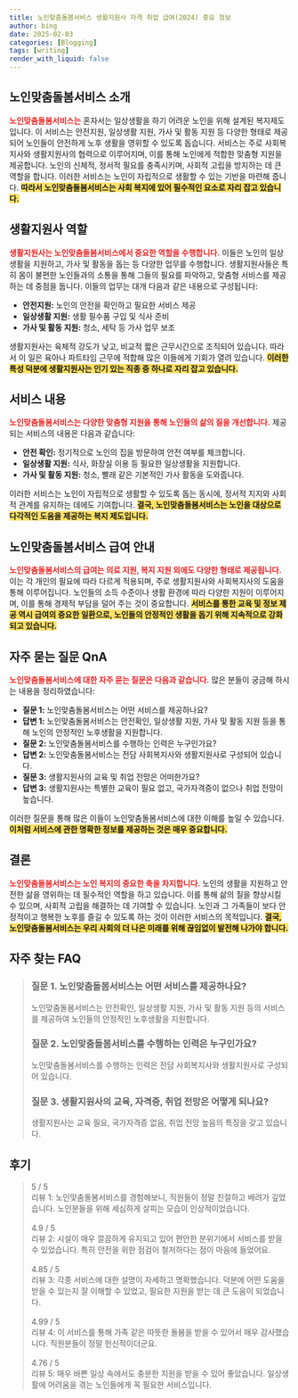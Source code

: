 ```yaml
---
title: 노인맞춤돌봄서비스 생활지원사 자격 취업 급여(2024) 중요 정보
author: bing
date: 2025-02-03
categories: [Blogging]
tags: [writing]
render_with_liquid: false
---
```



<h2 id='노인맞춤돌봄서비스_소개'>노인맞춤돌봄서비스 소개</h2>

<p><b><span style="color: #ee2323;">노인맞춤돌봄서비스는</span></b> 혼자서는 일상생활을 하기 어려운 노인을 위해 설계된 복지제도입니다. 이 서비스는 안전지원, 일상생활 지원, 가사 및 활동 지원 등 다양한 형태로 제공되어 노인들이 안전하게 노후 생활을 영위할 수 있도록 돕습니다. 서비스는 주로 사회복지사와 생활지원사의 협력으로 이루어지며, 이를 통해 노인에게 적합한 맞춤형 지원을 제공합니다. 노인의 신체적, 정서적 필요를 충족시키며, 사회적 고립을 방지하는 데 큰 역할을 합니다. 이러한 서비스는 노인이 자립적으로 생활할 수 있는 기반을 마련해 줍니다. <b><span style="background-color: #ffe066;">따라서 노인맞춤돌봄서비스는 사회 복지에 있어 필수적인 요소로 자리 잡고 있습니다.</span></b></p>

<h2 id='생활지원사_역할'>생활지원사 역할</h2>

<p><b><span style="color: #ee2323;">생활지원사는 노인맞춤돌봄서비스에서 중요한 역할을 수행합니다.</span></b> 이들은 노인의 일상생활을 지원하고, 가사 및 활동을 돕는 등 다양한 업무를 수행합니다. 생활지원사들은 특히 몸이 불편한 노인들과의 소통을 통해 그들의 필요를 파악하고, 맞춤형 서비스를 제공하는 데 중점을 둡니다. 이들의 업무는 대개 다음과 같은 내용으로 구성됩니다:</p>

<ul>
    <li><b>안전지원:</b> 노인의 안전을 확인하고 필요한 서비스 제공</li>
    <li><b>일상생활 지원:</b> 생활 필수품 구입 및 식사 준비</li>
    <li><b>가사 및 활동 지원:</b> 청소, 세탁 등 가사 업무 보조</li>
</ul>

<p>생활지원사는 육체적 강도가 낮고, 비교적 짧은 근무시간으로 조직되어 있습니다. 따라서 이 일은 육아나 파트타임 근무에 적합해 많은 이들에게 기회가 열려 있습니다. <b><span style="background-color: #ffe066;">이러한 특성 덕분에 생활지원사는 인기 있는 직종 중 하나로 자리 잡고 있습니다.</span></b></p>

<h2 id='서비스_내용'>서비스 내용</h2>

<p><b><span style="color: #ee2323;">노인맞춤돌봄서비스는 다양한 맞춤형 지원을 통해 노인들의 삶의 질을 개선합니다.</span></b> 제공되는 서비스의 내용은 다음과 같습니다:</p>

<ul>
    <li><b>안전 확인:</b> 정기적으로 노인의 집을 방문하여 안전 여부를 체크합니다.</li>
    <li><b>일상생활 지원:</b> 식사, 화장실 이용 등 필요한 일상생활을 지원합니다.</li>
    <li><b>가사 및 활동 지원:</b> 청소, 빨래 같은 기본적인 가사 활동을 도와줍니다.</li>
</ul>

<p>이러한 서비스는 노인이 자립적으로 생활할 수 있도록 돕는 동시에, 정서적 지지와 사회적 관계를 유지하는 데에도 기여합니다. <b><span style="background-color: #ffe066;">결국, 노인맞춤돌봄서비스는 노인을 대상으로 다각적인 도움을 제공하는 복지 제도입니다.</span></b></p>

<h2 id='급여_안내'>노인맞춤돌봄서비스 급여 안내</h2>

<p><b><span style="color: #ee2323;">노인맞춤돌봄서비스의 급여는 의료 지원, 복지 지원 외에도 다양한 형태로 제공됩니다.</span></b> 이는 각 개인의 필요에 따라 다르게 적용되며, 주로 생활지원사와 사회복지사의 도움을 통해 이루어집니다. 노인들의 소득 수준이나 생활 환경에 따라 다양한 지원이 이루어지며, 이를 통해 경제적 부담을 덜어 주는 것이 중요합니다. <b><span style="background-color: #ffe066;">서비스를 통한 교육 및 정보 제공 역시 급여의 중요한 일환으로, 노인들의 안정적인 생활을 돕기 위해 지속적으로 강화되고 있습니다.</span></b></p>

<h2 id='자주묻는질문_QnA'>자주 묻는 질문 QnA</h2>

<p><b><span style="color: #ee2323;">노인맞춤돌봄서비스에 대한 자주 묻는 질문은 다음과 같습니다.</span></b> 많은 분들이 궁금해 하시는 내용을 정리하였습니다:</p>

<ul>
    <li><b>질문 1:</b> 노인맞춤돌봄서비스는 어떤 서비스를 제공하나요?</li>
    <li><b>답변 1:</b> 노인맞춤돌봄서비스는 안전확인, 일상생활 지원, 가사 및 활동 지원 등을 통해 노인의 안정적인 노후생활을 지원합니다.</li>
    <li><b>질문 2:</b> 노인맞춤돌봄서비스를 수행하는 인력은 누구인가요?</li>
    <li><b>답변 2:</b> 노인맞춤돌봄서비스는 전담 사회복지사와 생활지원사로 구성되어 있습니다.</li>
    <li><b>질문 3:</b> 생활지원사의 교육 및 취업 전망은 어떠한가요?</li>
    <li><b>답변 3:</b> 생활지원사는 특별한 교육이 필요 없고, 국가자격증이 없으나 취업 전망이 높습니다.</li>
</ul>

<p>이러한 질문을 통해 많은 이들이 노인맞춤돌봄서비스에 대한 이해를 높일 수 있습니다. <b><span style="background-color: #ffe066;">이처럼 서비스에 관한 명확한 정보를 제공하는 것은 매우 중요합니다.</span></b></p>

<h2 id='결론'>결론</h2>

<p><b><span style="color: #ee2323;">노인맞춤돌봄서비스는 노인 복지의 중요한 축을 차지합니다.</span></b> 노인의 생활을 지원하고 안전한 삶을 영위하는 데 필수적인 역할을 하고 있습니다. 이를 통해 삶의 질을 향상시킬 수 있으며, 사회적 고립을 해결하는 데 기여할 수 있습니다. 노인과 그 가족들이 보다 안정적이고 행복한 노후를 즐길 수 있도록 하는 것이 이러한 서비스의 목적입니다. <b><span style="background-color: #ffe066;">결국, 노인맞춤돌봄서비스는 우리 사회의 더 나은 미래를 위해 끊임없이 발전해 나가야 합니다.</span></b></p>


<h2 id='자주_찾는_FAQ'>자주 찾는 FAQ</h2>
<div itemscope="" itemtype="https://schema.org/FAQPage"> 
<blockquote> 
<div itemscope="" itemprop="mainEntity" itemtype="https://schema.org/Question"> 
<h3 itemprop="name">질문 1. 노인맞춤돌봄서비스는 어떤 서비스를 제공하나요?</h3> 
<div itemscope="" itemprop="acceptedAnswer" itemtype="https://schema.org/Answer"> 
<span itemprop="text"> 
<p>노인맞춤돌봄서비스는 안전확인, 일상생활 지원, 가사 및 활동 지원 등의 서비스를 제공하여 노인들의 안정적인 노후생활을 지원합니다.</p> 
</span> 
</div> 
</div> 

<div itemscope="" itemprop="mainEntity" itemtype="https://schema.org/Question"> 
<h3 itemprop="name">질문 2. 노인맞춤돌봄서비스를 수행하는 인력은 누구인가요?</h3> 
<div itemscope="" itemprop="acceptedAnswer" itemtype="https://schema.org/Answer"> 
<span itemprop="text"> 
<p>노인맞춤돌봄서비스를 수행하는 인력은 전담 사회복지사와 생활지원사로 구성되어 있습니다.</p> 
</span> 
</div> 
</div> 

<div itemscope="" itemprop="mainEntity" itemtype="https://schema.org/Question"> 
<h3 itemprop="name">질문 3. 생활지원사의 교육, 자격증, 취업 전망은 어떻게 되나요?</h3> 
<div itemscope="" itemprop="acceptedAnswer" itemtype="https://schema.org/Answer"> 
<span itemprop="text"> 
<p>생활지원사는 교육 필요, 국가자격증 없음, 취업 전망 높음의 특징을 갖고 있습니다.</p> 
</span> 
</div> 
</div> 
</blockquote> 
</div>
<h2 id='후기'>후기</h2>
<div itemscope itemtype="https://schema.org/Product">
  <blockquote>
  <div itemprop="review" itemscope itemtype="https://schema.org/Review">
      <div itemprop="reviewRating" itemscope itemtype="https://schema.org/Rating"> <span itemprop="ratingValue">5</span> / <span itemprop="bestRating">5</span> </div>
      <span itemprop="reviewBody">리뷰 1: 노인맞춤돌봄서비스를 경험해보니, 직원들이 정말 친절하고 배려가 깊었습니다. 노인분들을 위해 세심하게 살피는 모습이 인상적이었습니다.</span>
  </div>
  <br>
  <div itemprop="review" itemscope itemtype="https://schema.org/Review">
      <div itemprop="reviewRating" itemscope itemtype="https://schema.org/Rating"> <span itemprop="ratingValue">4.9</span> / <span itemprop="bestRating">5</span> </div>
      <span itemprop="reviewBody">리뷰 2: 시설이 매우 깔끔하게 유지되고 있어 편안한 분위기에서 서비스를 받을 수 있었습니다. 특히 안전을 위한 점검이 철저하다는 점이 마음에 들었어요.</span>
  </div>
  <br>
  <div itemprop="review" itemscope itemtype="https://schema.org/Review">
      <div itemprop="reviewRating" itemscope itemtype="https://schema.org/Rating"> <span itemprop="ratingValue">4.85</span> / <span itemprop="bestRating">5</span> </div>
      <span itemprop="reviewBody">리뷰 3: 각종 서비스에 대한 설명이 자세하고 명확했습니다. 덕분에 어떤 도움을 받을 수 있는지 잘 이해할 수 있었고, 필요한 지원을 받는 데 큰 도움이 되었습니다.</span>
  </div>
  <br>
  <div itemprop="review" itemscope itemtype="https://schema.org/Review">
      <div itemprop="reviewRating" itemscope itemtype="https://schema.org/Rating"> <span itemprop="ratingValue">4.99</span> / <span itemprop="bestRating">5</span> </div>
      <span itemprop="reviewBody">리뷰 4: 이 서비스를 통해 가족 같은 따뜻한 돌봄을 받을 수 있어서 매우 감사했습니다. 직원분들이 정말 헌신적이더군요.</span>
  </div>
  <br>
  <div itemprop="review" itemscope itemtype="https://schema.org/Review">
      <div itemprop="reviewRating" itemscope itemtype="https://schema.org/Rating"> <span itemprop="ratingValue">4.76</span> / <span itemprop="bestRating">5</span> </div>
      <span itemprop="reviewBody">리뷰 5: 매우 바쁜 일상 속에서도 충분한 지원을 받을 수 있어 좋았습니다. 일상생활에 어려움을 겪는 노인들에게 꼭 필요한 서비스입니다.</span>
  </div>
  </blockquote>
</div>
